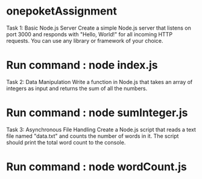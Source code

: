 # onepoketAssignment
Task 1: Basic Node.js Server
Create a simple Node.js server that listens on port 3000 and responds with "Hello, World!" for all incoming HTTP requests. You can use any library or framework of your choice.
# Run command : node index.js

Task 2: Data Manipulation
Write a function in Node.js that takes an array of integers as input and returns the sum of all the numbers.
# Run command : node sumInteger.js

Task 3: Asynchronous File Handling
Create a Node.js script that reads a text file named "data.txt" and counts the number of words in it. The script should print the total word count to the console.
# Run command : node wordCount.js

